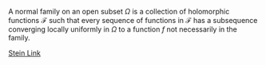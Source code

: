 A normal family on an open subset $\Omega$ is a collection of holomorphic functions $\mathcal{F}$ such that every sequence of functions in $\mathcal{F}$ has a subsequence converging locally uniformly in $\Omega$ to a function $f$ not necessarily in the family. 

[Stein Link](https://www.fing.edu.uy/~cerminar/Complex_Analysis.pdf#page=244)